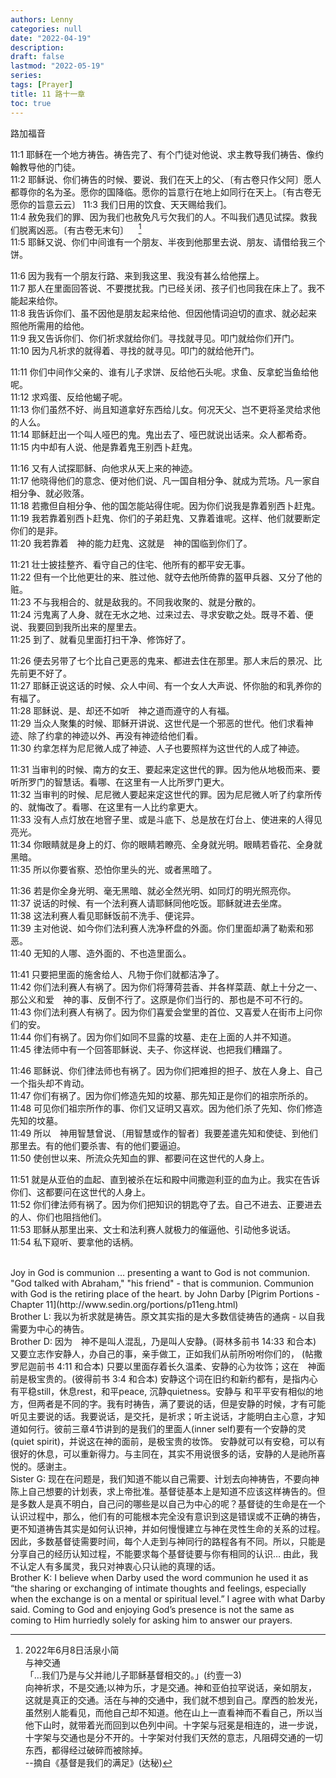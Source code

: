 ```yaml
---
authors: Lenny 
categories: null
date: "2022-04-19"
description: 
draft: false
lastmod: "2022-05-19"
series: 
tags: [Prayer]
title: 11 路十一章
toc: true
---
```

路加福音
<!--more-->

11:1 耶稣在一个地方祷告。祷告完了、有个门徒对他说、求主教导我们祷告、像约翰教导他的门徒。  
11:2 耶稣说、你们祷告的时候、要说、我们在天上的父、〔有古卷只作父阿〕愿人都尊你的名为圣。愿你的国降临。愿你的旨意行在地上如同行在天上。〔有古卷无愿你的旨意云云〕
11:3 我们日用的饮食、天天赐给我们。  
11:4 赦免我们的罪、因为我们也赦免凡亏欠我们的人。不叫我们遇见试探。救我们脱离凶恶。〔有古卷无末句〕&nbsp; &nbsp; [^1]  
11:5 耶稣又说、你们中间谁有一个朋友、半夜到他那里去说、朋友、请借给我三个饼。  

11:6 因为我有一个朋友行路、来到我这里、我没有甚么给他摆上。  
11:7 那人在里面回答说、不要搅扰我。门已经关闭、孩子们也同我在床上了。我不能起来给你。  
11:8 我告诉你们、虽不因他是朋友起来给他、但因他情词迫切的直求、就必起来照他所需用的给他。  
11:9 我又告诉你们、你们祈求就给你们。寻找就寻见。叩门就给你们开门。  
11:10 因为凡祈求的就得着、寻找的就寻见。叩门的就给他开门。  

11:11 你们中间作父亲的、谁有儿子求饼、反给他石头呢。求鱼、反拿蛇当鱼给他呢。  
11:12 求鸡蛋、反给他蝎子呢。  
11:13 你们虽然不好、尚且知道拿好东西给儿女。何况天父、岂不更将圣灵给求他的人么。  
11:14 耶稣赶出一个叫人哑巴的鬼。鬼出去了、哑巴就说出话来。众人都希奇。  
11:15 内中却有人说、他是靠着鬼王别西卜赶鬼。  

11:16 又有人试探耶稣、向他求从天上来的神迹。  
11:17 他晓得他们的意念、便对他们说、凡一国自相分争、就成为荒场。凡一家自相分争、就必败落。  
11:18 若撒但自相分争、他的国怎能站得住呢。因为你们说我是靠着别西卜赶鬼。  
11:19 我若靠着别西卜赶鬼、你们的子弟赶鬼、又靠着谁呢。这样、他们就要断定你们的是非。  
11:20 我若靠着　神的能力赶鬼、这就是　神的国临到你们了。  

11:21 壮士披挂整齐、看守自己的住宅、他所有的都平安无事。  
11:22 但有一个比他更壮的来、胜过他、就夺去他所倚靠的盔甲兵器、又分了他的赃。  
11:23 不与我相合的、就是敌我的。不同我收聚的、就是分散的。  
11:24 污鬼离了人身、就在无水之地、过来过去、寻求安歇之处。既寻不着、便说、我要回到我所出来的屋里去。  
11:25 到了、就看见里面打扫干净、修饰好了。  

11:26 便去另带了七个比自己更恶的鬼来、都进去住在那里。那人末后的景况、比先前更不好了。  
11:27 耶稣正说这话的时候、众人中间、有一个女人大声说、怀你胎的和乳养你的有福了。  
11:28 耶稣说、是、却还不如听　神之道而遵守的人有福。  
11:29 当众人聚集的时候、耶稣开讲说、这世代是一个邪恶的世代。他们求看神迹、除了约拿的神迹以外、再没有神迹给他们看。  
11:30 约拿怎样为尼尼微人成了神迹、人子也要照样为这世代的人成了神迹。  

11:31 当审判的时候、南方的女王、要起来定这世代的罪。因为他从地极而来、要听所罗门的智慧话。看哪、在这里有一人比所罗门更大。  
11:32 当审判的时候、尼尼微人要起来定这世代的罪。因为尼尼微人听了约拿所传的、就悔改了。看哪、在这里有一人比约拿更大。  
11:33 没有人点灯放在地窨子里、或是斗底下、总是放在灯台上、使进来的人得见亮光。  
11:34 你眼睛就是身上的灯、你的眼睛若瞭亮、全身就光明。眼睛若昏花、全身就黑暗。  
11:35 所以你要省察、恐怕你里头的光、或者黑暗了。  

11:36 若是你全身光明、毫无黑暗、就必全然光明、如同灯的明光照亮你。  
11:37 说话的时候、有一个法利赛人请耶稣同他吃饭。耶稣就进去坐席。  
11:38 这法利赛人看见耶稣饭前不洗手、便诧异。  
11:39 主对他说、如今你们法利赛人洗净杯盘的外面。你们里面却满了勒索和邪恶。  
11:40 无知的人哪、造外面的、不也造里面么。  

11:41 只要把里面的施舍给人、凡物于你们就都洁净了。  
11:42 你们法利赛人有祸了。因为你们将薄荷芸香、并各样菜蔬、献上十分之一、那公义和爱　神的事、反倒不行了。这原是你们当行的、那也是不可不行的。  
11:43 你们法利赛人有祸了。因为你们喜爱会堂里的首位、又喜爱人在街市上问你们的安。  
11:44 你们有祸了。因为你们如同不显露的坟墓、走在上面的人并不知道。  
11:45 律法师中有一个回答耶稣说、夫子、你这样说、也把我们糟蹋了。  

11:46 耶稣说、你们律法师也有祸了。因为你们把难担的担子、放在人身上、自己一个指头却不肯动。  
11:47 你们有祸了。因为你们修造先知的坟墓、那先知正是你们的祖宗所杀的。  
11:48 可见你们祖宗所作的事、你们又证明又喜欢。因为他们杀了先知、你们修造先知的坟墓。  
11:49 所以　神用智慧曾说、〔用智慧或作的智者〕我要差遣先知和使徒、到他们那里去。有的他们要杀害、有的他们要逼迫。  
11:50 使创世以来、所流众先知血的罪、都要问在这世代的人身上。  

11:51 就是从亚伯的血起、直到被杀在坛和殿中间撒迦利亚的血为止。我实在告诉你们、这都要问在这世代的人身上。  
11:52 你们律法师有祸了。因为你们把知识的钥匙夺了去。自己不进去、正要进去的人、你们也阻挡他们。  
11:53 耶稣从那里出来、文士和法利赛人就极力的催逼他、引动他多说话。  
11:54 私下窥听、要拿他的话柄。 

[^1]: 2022年6月8日活泉小简  
与神交通  
「…我们乃是与父并祂儿子耶稣基督相交的。」(约壹一3)  
向神祈求，不是交通;以神为乐，才是交通。神和亚伯拉罕说话，亲如朋友，这就是真正的交通。活在与神的交通中，我们就不想到自己。摩西的脸发光，虽然别人能看见，而他自己却不知道。他在山上一直看神而不看自己，所以当他下山时，就带着光而回到以色列中间。十字架与冠冕是相连的，进一步说，十字架与交通也是分不开的。十字架对付我们天然的意志，凡阻碍交通的一切东西，都得经过破碎而被除掉。  
--摘自《基督是我们的满足》(达秘)  
<br>
Joy in God is communion … presenting a want to God is not communion.  
"God talked with Abraham," "his friend" - that is communion.  
Communion with God is the retiring place of the heart.  
by John Darby [Pigrim Portions - Chapter 11](http://www.sedin.org/portions/p11eng.html)  
<br>
Brother L: 我以为祈求就是祷告。原文其实指的是大多数信徒祷告的通病 - 以自我需要为中心的祷告。  
<br>
Brother D: 因为　神不是叫人混乱，乃是叫人安静。(哥林多前书 14:33 和合本)  
又要立志作安静人，办自己的事，亲手做工，正如我们从前所吩咐你们的， (帖撒罗尼迦前书 4:11 和合本)  
只要以里面存着长久温柔、安静的心为妆饰；这在　神面前是极宝贵的。(彼得前书 3:4 和合本)  
安静这个词在旧约和新约都有，是指内心有平稳still，休息rest，和平peace, 沉静quietness。安静与 和平平安有相似的地方，但两者是不同的字。我有时祷告，满了要说的话，但是安静的时候，才有可能听见主要说的话。我要说话，是交托，是祈求；听主说话，才能明白主心意，才知道如何行。彼前三章4节讲到的是我们的里面人(inner self)要有一个安静的灵(quiet spirit)，并说这在神的面前，是极宝贵的妆饰。  
安静就可以有安稳，可以有很好的休息，可以重新得力。与主同在，其实不用说很多的话，安静的人是祂所喜悦的。感谢主。  
<br>
Sister G: 现在在问题是，我们知道不能以自己需要、计划去向神祷告，不要向神陈上自己想要的计划表，求上帝批准。基督徒基本上是知道不应该这样祷告的。但是多数人是真不明白，自己问的哪些是以自己为中心的呢？基督徒的生命是在一个认识过程中，那么，他们有的可能根本完全没有意识到这是错误或不正确的祷告，更不知道祷告其实是如何认识神，并如何慢慢建立与神在灵性生命的关系的过程。因此，多数基督徒需要时间，每个人走到与神同行的路程各有不同。所以，只能是分享自己的经历认知过程，不能要求每个基督徒要与你有相同的认识… 由此，我不认定人有多属灵，我只对神衷心只认祂的真理的话。  
<br>
Brother K:  I believe when Darby used the word communion he used it as “the sharing or exchanging of intimate thoughts and feelings, especially when the exchange is on a mental or spiritual level.” I agree with what Darby said. Coming to God and enjoying God’s presence is not the same as coming to Him hurriedly solely for asking him to answer our prayers.  